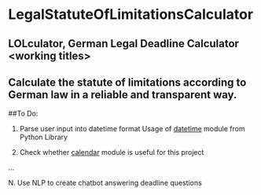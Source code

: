# LegalStatuteOfLimitationsCalculator
## LOLculator, German Legal Deadline Calculator \<working titles>
## Calculate the statute of limitations according to German law in a reliable and transparent way.


##To Do:
1. Parse user input into datetime format
Usage of [datetime](https://docs.python.org/3/library/datetime.html) module from Python Library

2. Check whether [calendar](https://docs.python.org/3/library/calendar.html) module is useful for this project

...

N. Use NLP to create chatbot answering deadline questions
